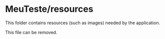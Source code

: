# MeuTeste/resources

This folder contains resources (such as images) needed by the application. 

This file can be removed.
